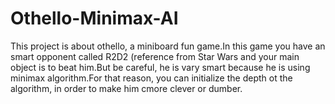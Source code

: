 # Othello-Minimax-AI
This project is about othello, a miniboard fun game.In this game you have an smart opponent called R2D2 (reference from Star Wars and your main object is to beat him.But be careful, he is vary smart because he is using minimax algorithm.For that reason, you can initialize the depth ot the algorithm, in order to make him cmore clever or dumber.
